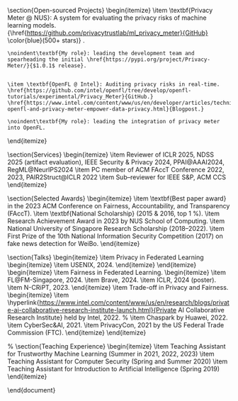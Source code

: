 
\section{Open-sourced Projects}
\begin{itemize}
    \item \textbf{Privacy Meter @ NUS}: A system for evaluating the privacy risks of machine learning models. {\href{https://github.com/privacytrustlab/ml_privacy_meter}{GitHub} \color{blue}(500+ stars)} . 
    
    \noindent\textbf{My role}: leading the development team and spearheading the initial \href{https://pypi.org/project/Privacy-Meter/}{$1.0.1$ release}. 
    
   
    \item \textbf{OpenFL @ Intel}: Auditing privacy risks in real-time. \href{https://github.com/intel/openfl/tree/develop/openfl-tutorials/experimental/Privacy_Meter}{GitHub.} \href{https://www.intel.com/content/www/us/en/developer/articles/technical/how-openfl-and-privacy-meter-empower-data-privacy.html}{Blogpost.}
    
    \noindent\textbf{My role}: leading the integration of privacy meter into OpenFL. 
    
\end{itemize}

\section{Services}
\begin{itemize}
\item Reviewer of ICLR $2025$, NDSS $2025$ (artifact evaluation), IEEE Security \& Privacy $2024$, PPAI@AAAI$2024$, RegML@NeurIPS$2024$
\item PC member of ACM FAccT Conference $2022$, $2023$,  PAIR2Struct@ICLR $2022$
\item Sub–reviewer for IEEE S\&P, ACM CCS
\end{itemize}

\section{Selected Awards}
\begin{itemize}
\item \textbf{Best paper award} in the $2023$ ACM Conference on Fairness, Accountability, and Transparency (FAccT).
\item \textbf{National Scholarship} ($2015$ \& $2016$, top $1$ \%).
\item Research Achievement Award in $2023$ by NUS School of Computing.
\item National University of Singapore Research Scholarship ($2018$–$2022$).
\item First Prize of the 10th National Information Security Competition ($2017$) on fake news detection for WeiBo.
\end{itemize}

\section{Talks}
\begin{itemize}
    \item Privacy in Federated Learning
    \begin{itemize}
        \item USENIX, $2024$.
    \end{itemize}
\end{itemize}
\begin{itemize}
\item Fairness in Federated Learning.
\begin{itemize}
    \item FL@FM-Singapore, $2024$.
    \item Brave, $2024$.
    \item ICLR, $2024$ (poster).
    \item N-CRiPT, $2023$.
\end{itemize}
\item Trade-off in Privacy and Fairness.
\begin{itemize}
    \item \hyperlink{https://www.intel.com/content/www/us/en/research/blogs/private-ai-collaborative-research-institute-launch.html}{Private AI Collaborative Research Institute} held by Intel, $2022$.
    % \item Chaspark by Huawei, $2022$.
    \item CyberSec\&AI, $2021$.
    \item PrivacyCon, $2021$ by the US Federal Trade Commission (FTC).
\end{itemize}
\end{itemize}

%
\section{Teaching Experience}
\begin{itemize}
\item Teaching Assistant for Trustworthy Machine Learning (Summer in $2021$, $2022$, $2023$)
\item Teaching Assistant for Computer Security (Spring and Summer $2020$)
\item Teaching Assistant for Introduction to Artificial Intelligence (Spring $2019$)
\end{itemize}

\end{document}